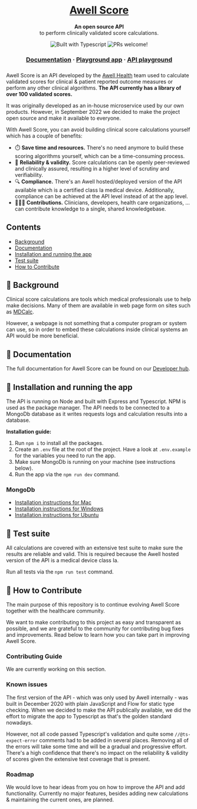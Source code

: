 <h1 align="center">
  <a href="https://developers.awellhealth.com/awell-score/">
    Awell Score
  </a>
</h1>

<p align="center">
  <strong>An open source API</strong><br>
  to perform clinically validated score calculations.
</p>

<p align="center">
    <img src="https://badgen.net/badge/-/TypeScript?icon=typescript&label&labelColor=blue&color=555555" alt="Built with Typescript" />
    <img src="https://img.shields.io/badge/PRs-welcome-brightgreen.svg" alt="PRs welcome!" />
</p>

<h3 align="center" style='margin-bottom: 24px;'>
  <a href="https://developers.awellhealth.com/awell-score">Documentation</a>
  <span> · </span>
  <a href="https://score.awellhealth.com">Playground app</a>
  <span> · </span>
  <a href="https://developers.awellhealth.com/awell-score/developer-tools/api-playground">API playground</a>
</h3>

Awell Score is an API developed by the [Awell Health](http://awell.health/) team used to calculate validated scores for clinical & patient reported outcome measures or perform any other clinical algorithms. **The API currently has a library of over 100 validated scores.**

It was originally developed as an in-house microservice used by our own products. However, in September 2022 we decided to make the project open source and make it available to everyone.

With Awell Score, you can avoid building clinical score calculations yourself which has a couple of benefits:

- ⏱️ **Save time and resources.** There's no need anymore to build these scoring algorithms yourself, which can be a time-consuming process.
- 📏 **Reliability & validity.** Score calculations can be openly peer-reviewed and clinically assured, resulting in a higher level of scrutiny and verifiability.
- 🔍 **Compliance.** There's an Awell hosted/deployed version of the API available which is a certified class Ia medical device. Additionally, compliance can be achieved at the API level instead of at the app level.
- 🧑‍🤝‍🧑 **Contributions.** Clinicians, developers, health care organizations, ... can contribute knowledge to a single, shared knowledgebase.

## Contents

- [Background](#-background)
- [Documentation](#-documentation)
- [Installation and running the app](#-installation-and-running-the-app)
- [Test suite](#-test-suite)
- [How to Contribute](#-how-to-contribute)

## 📜 Background

Clinical score calculations are tools which medical professionals use to help make decisions. Many of them are available in web page form on sites such as [MDCalc](https://www.mdcalc.com/).

However, a webpage is not something that a computer program or system can use, so in order to embed these calculations inside clinical systems an API would be more beneficial.

## 📖 Documentation

The full documentation for Awell Score can be found on our [Developer hub](https://developers.awellhealth.com/awell-score/docs/getting-started/what-is-awell-score).

## 🎉 Installation and running the app

The API is running on Node and built with Express and Typescript. NPM is used as the package manager. The API needs to be connected to a MongoDb database as it writes requests logs and calculation results into a database.

**Installation guide:**

1. Run `npm i` to install all the packages.
2. Create an `.env` file at the root of the project. Have a look at `.env.example` for the variables you need to run the app.
3. Make sure MongoDb is running on your machine (see instructions below).
4. Run the app via the `npm run dev` command.

### MongoDb

- [Installation instructions for Mac](https://docs.mongodb.com/manual/tutorial/install-mongodb-on-os-x/)
- [Installation instructions for Windows](https://docs.mongodb.com/manual/tutorial/install-mongodb-on-windows/)
- [Installation instructions for Ubuntu](https://docs.mongodb.com/manual/tutorial/install-mongodb-on-ubuntu/)

## 🧪 Test suite

All calculations are covered with an extensive test suite to make sure the results are reliable and valid. This is required because the Awell hosted version of the API is a medical device class Ia.

Run all tests via the `npm run test` command.

## 👏 How to Contribute

The main purpose of this repository is to continue evolving Awell Score together with the healthcare community.

We want to make contributing to this project as easy and transparent as possible, and we are grateful to the community for contributing bug fixes and improvements. Read below to learn how you can take part in improving Awell Score.

### Contributing Guide

We are currently working on this section.

### Known issues

The first version of the API - which was only used by Awell internally - was built in December 2020 with plain JavaScript and Flow for static type checking. When we decided to make the API publically available, we did the effort to migrate the app to Typescript as that's the golden standard nowadays.

However, not all code passed Typescript's validation and quite some `//@ts-expect-error` comments had to be added in several places. Removing all of the errors will take some time and will be a gradual and progressive effort. There's a high confidence that there's no impact on the reliability & validity of scores given the extensive test coverage that is present.

### Roadmap

We would love to hear ideas from you on how to improve the API and add functionality. Currently no major features, besides adding new calculations & maintaining the current ones, are planned.
